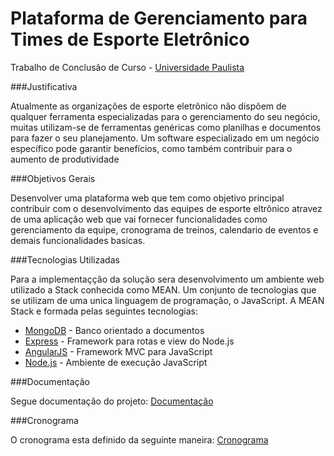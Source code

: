 # Plataforma de Gerenciamento para Times de Esporte Eletrônico

Trabalho de Conclusão de Curso - [Universidade Paulista](http://www.unip.br/default.asp)

###Justificativa

Atualmente as organizações de esporte eletrônico não dispõem de qualquer ferramenta especializadas para o gerenciamento do seu negócio, muitas utilizam-se de ferramentas genéricas como planilhas e documentos para fazer o seu planejamento. Um software especializado em um negócio específico pode garantir benefícios, como também contribuir para o aumento de produtividade

###Objetivos Gerais

Desenvolver uma plataforma web que tem como objetivo principal contribuir com o desenvolvimento das equipes de esporte eltrônico atravez de uma aplicação web que vai fornecer funcionalidades como gerenciamento da equipe, cronograma de treinos, calendario de eventos e demais funcionalidades basicas.

###Tecnologias Utilizadas

Para a implementaçção da solução sera desenvolvimento um ambiente web utilizado a Stack conhecida como MEAN. Um conjunto de tecnologias que se utilizam de uma unica linguagem de programação, o JavaScript. A MEAN Stack e formada pelas seguintes tecnologias:

* [MongoDB](http://www.mongodb.org/) - Banco orientado a documentos
* [Express](http://expressjs.com/) - Framework para rotas e view do Node.js
* [AngularJS](http://angularjs.org/) - Framework MVC para JavaScript
* [Node.js](http://nodejs.org/) - Ambiente de execução JavaScript

###Documentação

Segue documentação do projeto: [Documentação](https://drive.google.com/drive/folders/0B4ajDPOzXj_UZDJnOXNPZmE2VDA?usp=sharing)

###Cronograma

O cronograma esta definido da seguinte maneira: [Cronograma](https://github.com/rafaelvicio/TCC-CC/blob/master/cronograma.md)
